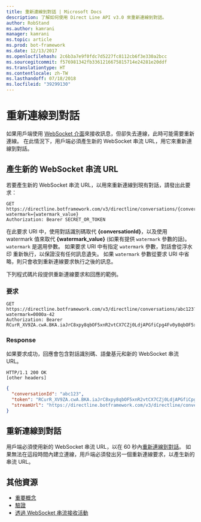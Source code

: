 ```yaml
---
title: 重新連線到對話 | Microsoft Docs
description: 了解如何使用 Direct Line API v3.0 來重新連線到對話。
author: RobStand
ms.author: kamrani
manager: kamrani
ms.topic: article
ms.prod: bot-framework
ms.date: 12/13/2017
ms.openlocfilehash: 2c6b3a7e9f0fdc7d5227fc8112cb6f3e330a2bcc
ms.sourcegitcommit: f576981342fb3361216675815714e24281e20ddf
ms.translationtype: HT
ms.contentlocale: zh-TW
ms.lasthandoff: 07/18/2018
ms.locfileid: "39299130"
---
```

# <a name="reconnect-to-a-conversation"></a>重新連線到對話

如果用戶端使用 [WebSocket 介面](bot-framework-rest-direct-line-3-0-receive-activities.md#connect-via-websocket)來接收訊息，但卻失去連線，此時可能需要重新連線。 在此情況下，用戶端必須產生新的 WebSocket 串流 URL，用它來重新連線到對話。

## <a name="generate-a-new-websocket-stream-url"></a>產生新的 WebSocket 串流 URL

若要產生新的 WebSocket 串流 URL，以用來重新連線到現有對話，請發出此要求： 

```http
GET https://directline.botframework.com/v3/directline/conversations/{conversationId}?watermark={watermark_value}
Authorization: Bearer SECRET_OR_TOKEN
```

在此要求 URI 中，使用對話識別碼取代 **{conversationId}**，以及使用 watermark 值來取代 **{watermark_value}** (如果有提供 `watermark` 參數的話)。 `watermark` 是選用參數。 如果要求 URI 中有指定 `watermark` 參數，對話會從浮水印 重新執行，以保證沒有任何訊息遺失。 如果 `watermark` 參數從要求 URI 中省略，則只會收到重新連線要求執行之後的訊息。

下列程式碼片段提供重新連線要求和回應的範例。

### <a name="request"></a>要求

```http
GET https://directline.botframework.com/v3/directline/conversations/abc123?watermark=0000a-42
Authorization: Bearer RCurR_XV9ZA.cwA.BKA.iaJrC8xpy8qbOF5xnR2vtCX7CZj0LdjAPGfiCpg4Fv0y8qbOF5xPGfiCpg4Fv0y8qqbOF5x8qbOF5xn
```

### <a name="response"></a>Response

如果要求成功，回應會包含對話識別碼、語彙基元和新的 WebSocket 串流 URL。

```http
HTTP/1.1 200 OK
[other headers]
```

```json
{
  "conversationId": "abc123",
  "token": "RCurR_XV9ZA.cwA.BKA.iaJrC8xpy8qbOF5xnR2vtCX7CZj0LdjAPGfiCpg4Fv0y8qbOF5xPGfiCpg4Fv0y8qqbOF5x8qbOF5xn",
  "streamUrl": "https://directline.botframework.com/v3/directline/conversations/abc123/stream?watermark=000a-4&amp;t=RCurR_XV9ZA.cwA..."
}
```

## <a name="reconnect-to-the-conversation"></a>重新連線到對話

用戶端必須使用新的 WebSocket 串流 URL，以在 60 秒內[重新連線到對話](bot-framework-rest-direct-line-3-0-receive-activities.md#connect-via-websocket)。 如果無法在這段時間內建立連線，用戶端必須發出另一個重新連線要求，以產生新的串流 URL。

## <a name="additional-resources"></a>其他資源

- [重要概念](bot-framework-rest-direct-line-3-0-concepts.md)
- [驗證](bot-framework-rest-direct-line-3-0-authentication.md)
- [透過 WebSocket 串流接收活動](bot-framework-rest-direct-line-3-0-receive-activities.md#connect-via-websocket)